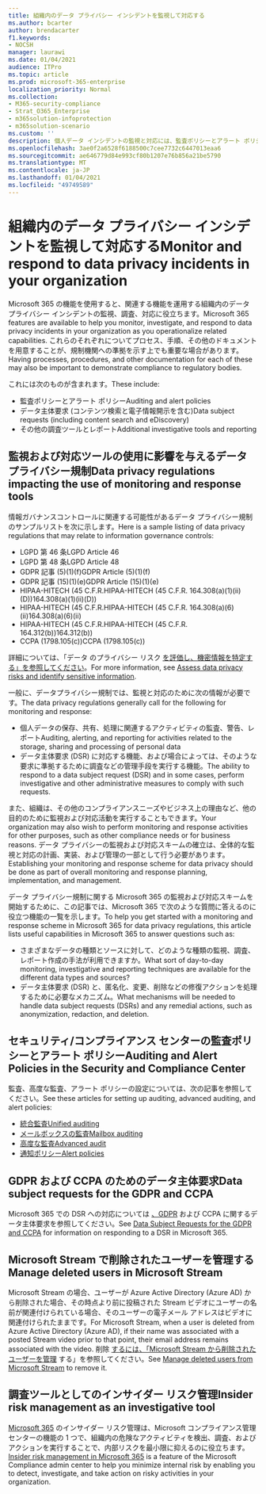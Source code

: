 ```yaml
---
title: 組織内のデータ プライバシー インシデントを監視して対応する
ms.author: bcarter
author: brendacarter
f1.keywords:
- NOCSH
manager: laurawi
ms.date: 01/04/2021
audience: ITPro
ms.topic: article
ms.prod: microsoft-365-enterprise
localization_priority: Normal
ms.collection:
- M365-security-compliance
- Strat_O365_Enterprise
- m365solution-infoprotection
- m365solution-scenario
ms.custom: ''
description: 個人データ インシデントの監視と対応には、監査ポリシーとアラート ポリシーとデータ主体要求を使用します。
ms.openlocfilehash: 3ae0f2a6528f6188500c7cee7732c6447013eaa6
ms.sourcegitcommit: ae646779d84e993cf80b1207e76b856a21be5790
ms.translationtype: MT
ms.contentlocale: ja-JP
ms.lasthandoff: 01/04/2021
ms.locfileid: "49749589"
---
```

# <a name="monitor-and-respond-to-data-privacy-incidents-in-your-organization"></a><span data-ttu-id="4b091-103">組織内のデータ プライバシー インシデントを監視して対応する</span><span class="sxs-lookup"><span data-stu-id="4b091-103">Monitor and respond to data privacy incidents in your organization</span></span>

<span data-ttu-id="4b091-104">Microsoft 365 の機能を使用すると、関連する機能を運用する組織内のデータ プライバシー インシデントの監視、調査、対応に役立ちます。</span><span class="sxs-lookup"><span data-stu-id="4b091-104">Microsoft 365 features are available to help you monitor, investigate, and respond to data privacy incidents in your organization as you operationalize related capabilities.</span></span> <span data-ttu-id="4b091-105">これらのそれぞれについてプロセス、手順、その他のドキュメントを用意することが、規制機関への準拠を示す上でも重要な場合があります。</span><span class="sxs-lookup"><span data-stu-id="4b091-105">Having processes, procedures, and other documentation for each of these may also be important to demonstrate compliance to regulatory bodies.</span></span>

<span data-ttu-id="4b091-106">これには次のものが含まれます。</span><span class="sxs-lookup"><span data-stu-id="4b091-106">These include:</span></span> 

- <span data-ttu-id="4b091-107">監査ポリシーとアラート ポリシー</span><span class="sxs-lookup"><span data-stu-id="4b091-107">Auditing and alert policies</span></span>
- <span data-ttu-id="4b091-108">データ主体要求 (コンテンツ検索と電子情報開示を含む)</span><span class="sxs-lookup"><span data-stu-id="4b091-108">Data subject requests (including content search and eDiscovery)</span></span>
- <span data-ttu-id="4b091-109">その他の調査ツールとレポート</span><span class="sxs-lookup"><span data-stu-id="4b091-109">Additional investigative tools and reporting</span></span>

## <a name="data-privacy-regulations-impacting-the-use-of-monitoring-and-response-tools"></a><span data-ttu-id="4b091-110">監視および対応ツールの使用に影響を与えるデータ プライバシー規制</span><span class="sxs-lookup"><span data-stu-id="4b091-110">Data privacy regulations impacting the use of monitoring and response tools</span></span>

<span data-ttu-id="4b091-111">情報ガバナンスコントロールに関連する可能性があるデータ プライバシー規制のサンプルリストを次に示します。</span><span class="sxs-lookup"><span data-stu-id="4b091-111">Here is a sample listing of data privacy regulations that may relate to information governance controls:</span></span>

- <span data-ttu-id="4b091-112">LGPD 第 46 条</span><span class="sxs-lookup"><span data-stu-id="4b091-112">LGPD Article 46</span></span>
- <span data-ttu-id="4b091-113">LGPD 第 48 条</span><span class="sxs-lookup"><span data-stu-id="4b091-113">LGPD Article 48</span></span>
- <span data-ttu-id="4b091-114">GDPR 記事 (5)(1)(f)</span><span class="sxs-lookup"><span data-stu-id="4b091-114">GDPR Article (5)(1)(f)</span></span>
- <span data-ttu-id="4b091-115">GDPR 記事 (15)(1)(e)</span><span class="sxs-lookup"><span data-stu-id="4b091-115">GDPR Article (15)(1)(e)</span></span>
- <span data-ttu-id="4b091-116">HIPAA-HITECH (45 C.F.R.</span><span class="sxs-lookup"><span data-stu-id="4b091-116">HIPAA-HITECH (45 C.F.R.</span></span> <span data-ttu-id="4b091-117">164.308(a)(1)(ii)(D))</span><span class="sxs-lookup"><span data-stu-id="4b091-117">164.308(a)(1)(ii)(D))</span></span>
- <span data-ttu-id="4b091-118">HIPAA-HITECH (45 C.F.R.</span><span class="sxs-lookup"><span data-stu-id="4b091-118">HIPAA-HITECH (45 C.F.R.</span></span> <span data-ttu-id="4b091-119">164.308(a)(6)(ii)</span><span class="sxs-lookup"><span data-stu-id="4b091-119">164.308(a)(6)(ii)</span></span>
- <span data-ttu-id="4b091-120">HIPAA-HITECH (45 C.F.R.</span><span class="sxs-lookup"><span data-stu-id="4b091-120">HIPAA-HITECH (45 C.F.R.</span></span> <span data-ttu-id="4b091-121">164.312(b))</span><span class="sxs-lookup"><span data-stu-id="4b091-121">164.312(b))</span></span>
- <span data-ttu-id="4b091-122">CCPA (1798.105(c))</span><span class="sxs-lookup"><span data-stu-id="4b091-122">CCPA (1798.105(c))</span></span>

<span data-ttu-id="4b091-123">詳細については、「データ のプライバシー リスク [を評価し、機密情報を特定する」を参照してください](information-protection-deploy-assess.md)。</span><span class="sxs-lookup"><span data-stu-id="4b091-123">For more information, see [Assess data privacy risks and identify sensitive information](information-protection-deploy-assess.md).</span></span>

<span data-ttu-id="4b091-124">一般に、データプライバシー規制では、監視と対応のために次の情報が必要です。</span><span class="sxs-lookup"><span data-stu-id="4b091-124">The data privacy regulations generally call for the following for monitoring and response:</span></span>

- <span data-ttu-id="4b091-125">個人データの保存、共有、処理に関連するアクティビティの監査、警告、レポート</span><span class="sxs-lookup"><span data-stu-id="4b091-125">Auditing, alerting, and reporting for activities related to the storage, sharing and processing of personal data</span></span>
- <span data-ttu-id="4b091-126">データ主体要求 (DSR) に対応する機能、および場合によっては、そのような要求に準拠するために調査などの管理手段を実行する機能。</span><span class="sxs-lookup"><span data-stu-id="4b091-126">The ability to respond to a data subject request (DSR) and in some cases, perform investigative and other administrative measures to comply with such requests.</span></span>

<span data-ttu-id="4b091-127">また、組織は、その他のコンプライアンスニーズやビジネス上の理由など、他の目的のために監視および対応活動を実行することもできます。</span><span class="sxs-lookup"><span data-stu-id="4b091-127">Your organization may also wish to perform monitoring and response activities for other purposes, such as other compliance needs or for business reasons.</span></span> <span data-ttu-id="4b091-128">データ プライバシーの監視および対応スキームの確立は、全体的な監視と対応の計画、実装、および管理の一部として行う必要があります。</span><span class="sxs-lookup"><span data-stu-id="4b091-128">Establishing your monitoring and response scheme for data privacy should be done as part of overall monitoring and response planning, implementation, and management.</span></span>

<span data-ttu-id="4b091-129">データ プライバシー規制に関する Microsoft 365 の監視および対応スキームを開始するために、この記事では、Microsoft 365 で次のような質問に答えるのに役立つ機能の一覧を示します。</span><span class="sxs-lookup"><span data-stu-id="4b091-129">To help you get started with a monitoring and response scheme in Microsoft 365 for data privacy regulations, this article lists useful capabilities in Microsoft 365 to answer questions such as:</span></span> 

- <span data-ttu-id="4b091-130">さまざまなデータの種類とソースに対して、どのような種類の監視、調査、レポート作成の手法が利用できますか。</span><span class="sxs-lookup"><span data-stu-id="4b091-130">What sort of day-to-day monitoring, investigative and reporting techniques are available for the different data types and sources?</span></span>
- <span data-ttu-id="4b091-131">データ主体要求 (DSR) と、匿名化、変更、削除などの修復アクションを処理するために必要なメカニズム。</span><span class="sxs-lookup"><span data-stu-id="4b091-131">What mechanisms will be needed to handle data subject requests (DSRs) and any remedial actions, such as anonymization, redaction, and deletion.</span></span>

## <a name="auditing-and-alert-policies-in-the-security-and-compliance-center"></a><span data-ttu-id="4b091-132">セキュリティ/コンプライアンス センターの監査ポリシーとアラート ポリシー</span><span class="sxs-lookup"><span data-stu-id="4b091-132">Auditing and Alert Policies in the Security and Compliance Center</span></span>

<span data-ttu-id="4b091-133">監査、高度な監査、アラート ポリシーの設定については、次の記事を参照してください。</span><span class="sxs-lookup"><span data-stu-id="4b091-133">See these articles for setting up auditing, advanced auditing, and alert policies:</span></span>

- [<span data-ttu-id="4b091-134">統合監査</span><span class="sxs-lookup"><span data-stu-id="4b091-134">Unified auditing</span></span>](../compliance/search-the-audit-log-in-security-and-compliance.md)
- [<span data-ttu-id="4b091-135">メールボックスの監査</span><span class="sxs-lookup"><span data-stu-id="4b091-135">Mailbox auditing</span></span>](../compliance/enable-mailbox-auditing.md)
- [<span data-ttu-id="4b091-136">高度な監査</span><span class="sxs-lookup"><span data-stu-id="4b091-136">Advanced audit</span></span>](../compliance/advanced-audit.md)
- [<span data-ttu-id="4b091-137">通知ポリシー</span><span class="sxs-lookup"><span data-stu-id="4b091-137">Alert policies</span></span>](../compliance/alert-policies.md)

## <a name="data-subject-requests-for-the-gdpr-and-ccpa"></a><span data-ttu-id="4b091-138">GDPR および CCPA のためのデータ主体要求</span><span class="sxs-lookup"><span data-stu-id="4b091-138">Data subject requests for the GDPR and CCPA</span></span>

<span data-ttu-id="4b091-139">Microsoft 365 での DSR への対応については [、GDPR](../compliance/gdpr-dsr-office365.md) および CCPA に関するデータ主体要求を参照してください。</span><span class="sxs-lookup"><span data-stu-id="4b091-139">See [Data Subject Requests for the GDPR and CCPA](../compliance/gdpr-dsr-office365.md) for information on responding to a DSR in Microsoft 365.</span></span>

## <a name="manage-deleted-users-in-microsoft-stream"></a><span data-ttu-id="4b091-140">Microsoft Stream で削除されたユーザーを管理する</span><span class="sxs-lookup"><span data-stu-id="4b091-140">Manage deleted users in Microsoft Stream</span></span>

<span data-ttu-id="4b091-141">Microsoft Stream の場合、ユーザーが Azure Active Directory (Azure AD) から削除された場合、その時点より前に投稿された Stream ビデオにユーザーの名前が関連付けられている場合、そのユーザーの電子メール アドレスはビデオに関連付けられたままです。</span><span class="sxs-lookup"><span data-stu-id="4b091-141">For Microsoft Stream, when a user is deleted from Azure Active Directory (Azure AD), if their name was associated with a posted Stream video prior to that point, their email address remains associated with the video.</span></span> <span data-ttu-id="4b091-142">削除 [するには、「Microsoft Stream から削除されたユーザーを管理](https://docs.microsoft.com/stream/managing-deleted-users) する」を参照してください。</span><span class="sxs-lookup"><span data-stu-id="4b091-142">See [Manage deleted users from Microsoft Stream](https://docs.microsoft.com/stream/managing-deleted-users) to remove it.</span></span>

## <a name="insider-risk-management-as-an-investigative-tool"></a><span data-ttu-id="4b091-143">調査ツールとしてのインサイダー リスク管理</span><span class="sxs-lookup"><span data-stu-id="4b091-143">Insider risk management as an investigative tool</span></span>

<span data-ttu-id="4b091-144">[Microsoft 365](../compliance/insider-risk-management.md) のインサイダー リスク管理は、Microsoft コンプライアンス管理センターの機能の 1 つで、組織内の危険なアクティビティを検出、調査、およびアクションを実行することで、内部リスクを最小限に抑えるのに役立ちます。</span><span class="sxs-lookup"><span data-stu-id="4b091-144">[Insider risk management in Microsoft 365](../compliance/insider-risk-management.md) is a feature of the Microsoft Compliance admin center to help you minimize internal risk by enabling you to detect, investigate, and take action on risky activities in your organization.</span></span>
